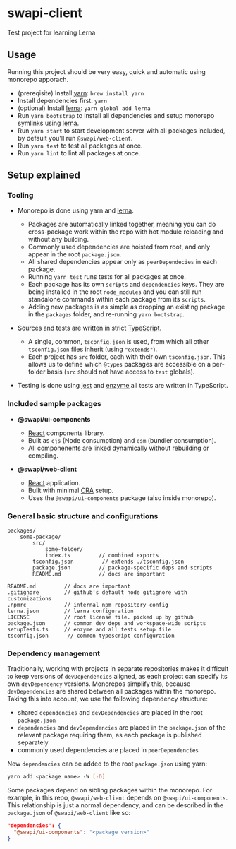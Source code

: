 # swapi-client
Test project for learning Lerna

## Usage

Running this project should be very easy, quick and automatic using monorepo apporach.

- (prereqisite) Install [yarn](https://yarnpkg.com): `brew install yarn`
- Install dependencies first: `yarn`
- (optional) Install [lerna](https://github.com/lerna/lerna): `yarn global add lerna`
- Run `yarn bootstrap` to install all dependencies and setup monorepo symlinks using [lerna](https://github.com/lerna/lerna).
- Run `yarn start` to start development server with all packages included, by default you'll run `@swapi/web-client`.
- Run `yarn test` to test all packages at once.
- Run `yarn lint` to lint all packages at once.

## Setup explained

### Tooling

- Monorepo is done using yarn and [lerna](https://github.com/lerna/lerna).

  - Packages are automatically linked together, meaning you can do cross-package work within the repo with hot module reloading and without any building.
  - Commonly used dependencies are hoisted from root, and only appear in the root `package.json`.
  - All shared dependencies appear only as `peerDependecies` in each package.
  - Running `yarn test` runs tests for all packages at once.
  - Each package has its own `scripts` and `dependencies` keys. They are being installed in the root `node_modules` and you can still run standalone commands within each package from its `scripts`.
  - Adding new packages is as simple as dropping an existing package in the `packages` folder, and re-running `yarn bootstrap`.

- Sources and tests are written in strict [TypeScript](https://github.com/Microsoft/TypeScript).

  - A single, common, `tsconfig.json` is used, from which all other `tsconfig.json` files inherit (using `"extends"`).
  - Each project has `src` folder, each with their own `tsconfig.json`. This allows us to define which `@types` packages are accessible on a per-folder basis (`src` should not have access to `test` globals).

- Testing is done using [jest](https://jestjs.io/) and [enzyme](https://airbnb.io/enzyme/),all tests are written in TypeScript.

### Included sample packages

- **@swapi/ui-components**

  - [React](https://github.com/facebook/react) components library.
  - Built as `cjs` (Node consumption) and `esm` (bundler consumption).
  - All componenents are linked dynamically without rebuilding or compiling.

- **@swapi/web-client**
  - [React](https://github.com/facebook/react) application.
  - Built with minimal [CRA](https://github.com/facebook/create-react-app) setup.
  - Uses the `@swapi/ui-components` package (also inside monorepo).

### General basic structure and configurations

```
packages/
    some-package/
        src/
            some-folder/
            index.ts         // combined exports
        tsconfig.json         // extends ./tsconfig.json
        package.json         // package-specific deps and scripts
        README.md            // docs are important

README.md         // docs are important
.gitignore        // github's default node gitignore with customizations
.npmrc            // internal npm repository config
lerna.json        // lerna configuration
LICENSE           // root license file. picked up by github
package.json      // common dev deps and workspace-wide scripts
setupTests.ts     // enzyme and all tests setup file
tsconfig.json      // common typescript configuration
```

### Dependency management

Traditionally, working with projects in separate repositories makes it difficult to keep versions of `devDependencies` aligned, as each project can specify its own `devDependency` versions.
Monorepos simplify this, because `devDependencies` are shared between all packages within the monorepo.
Taking this into account, we use the following dependency structure:

- shared `dependencies` and `devDependencies` are placed in the root `package.json`
- `dependencies` and `devDependencies` are placed in the `package.json` of the relevant package requiring them, as each package is published separately
- commonly used dependencies are placed in `peerDependencies`

New `dependencies` can be added to the root `package.json` using yarn:

```sh
yarn add <package name> -W [-D]
```

Some packages depend on sibling packages within the monorepo. For example, in this repo, `@swapi/web-client` depends on `@swapi/ui-components`. This relationship is just a normal dependency, and can be described in the `package.json` of `@swapi/web-client` like so:

```json
"dependencies": {
  "@swapi/ui-components": "<package version>"
}
```
